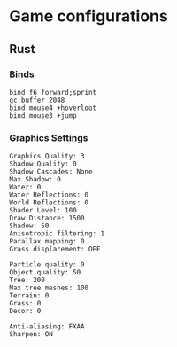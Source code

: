 # Game configurations

## Rust

### Binds
```
bind f6 forward;sprint
gc.buffer 2048
bind mouse4 +hoverloot
bind mouse3 +jump
```
### Graphics Settings
```
Graphics Quality: 3
Shadow Quality: 0
Shadow Cascades: None
Max Shadow: 0
Water: 0
Water Reflections: 0
World Reflections: 0
Shader Level: 100
Draw Distance: 1500
Shadow: 50
Anisotropic filtering: 1
Parallax mapping: 0
Grass displacement: OFF

Particle quality: 0
Object quality: 50
Tree: 200
Max tree meshes: 100
Terrain: 0
Grass: 0
Decor: 0

Anti-aliasing: FXAA
Sharpen: ON
```


